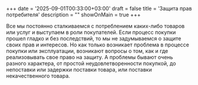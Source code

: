+++
date = '2025-09-01T00:33:00+03:00'
draft = false
title = 'Защита прав потребителя'
description = ""
showOnMain = true
+++

Все мы постоянно сталкиваемся с потреблением каких-либо товаров или услуг и выступаем в роли покупателей. Если процесс покупки прошел гладко и без последствий, то мы не задумываемся о защите своих прав и интересов. Но как только возникает проблема в процессе покупки или эксплуатации, возникают вопросы о том, как и где реализовывать свое право на защиту. А проблемы бывают очень разного характера, от простой неудовлетворенности покупкой, до непоставки или задержки поставки товара, или поставки некачественного товара.
